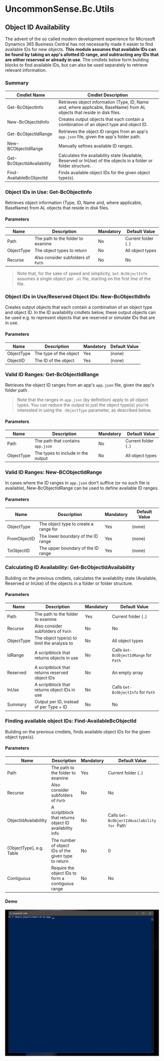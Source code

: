 # UncommonSense.Bc.Utils

## Object ID Availability
The advent of the so called modern development experience for Microsoft Dynamics 365 Business Central has not necessarily made it easier to find available IDs for new objects. **This module assumes that available IDs can be found by taking an app's allotted ID range, and subtracting any IDs that are either reserved or already in use**. The cmdlets below form building blocks to find available IDs, but can also be used separately to retrieve relevant information.

### Summary
| Cmdlet Name                | Cmdlet Description                                                                                                       |
| -------------------------- | ------------------------------------------------------------------------------------------------------------------------ |
| Get-BcObjectInfo           | Retrieves object information (Type, ID, Name and, where applicable, BaseName) from AL objects that reside in disk files. |
| New-BcObjectIdInfo         | Creates output objects that each contain a combination of an object type and object ID.                                  |
| Get-BcObjectIdRange        | Retrieves the object ID ranges from an app's `app.json` file, given the app's folder path.                               |
| New-BCObjectIdRange        | Manually sefines available ID ranges.                                                                                    |
| Get-BcObjectIdAvailability | Calculates the availability state (Available, Reserved or InUse) of the objects in a folder or folder structure.         |
| Find-AvailableBcObjectId   | Finds available object IDs for the given object type(s).                                                                 |

### Object IDs in Use: Get-BcObjectInfo
Retrieves object information (Type, ID, Name and, where applicable, BaseName) from AL objects that reside in disk files.

#### Parameters
| Name       | Description                        | Mandatory | Default Value        |
| ---------- | ---------------------------------- | --------- | -------------------- |
| Path       | The path to the folder to examine  | No        | Current folder (`.`) |
| ObjectType | The object types to return         | No        | All object types     |
| Recurse    | Also consider subfolders of `Path` | No        | No                   |

> Note that, for the sake of speed and simplicity, `Get-BcObjectInfo` assumes a single object per `.al` file, starting on the first line of the file.

### Object IDs in Use/Reserved Object IDs: New-BcObjectIdInfo
Creates output objects that each contain a combination of an object type and object ID. In the ID availability cmdlets below, these output objects can be used e.g. to represent objects that are reserved or simulate IDs that are in use.

#### Parameters
| Name       | Description            | Mandatory | Default Value |
| ---------- | ---------------------- | --------- | ------------- |
| ObjectType | The type of the object | Yes       | (none)        |
| ObjectID   | The ID of the object   | Yes       | (none)        |

### Valid ID Ranges: Get-BcObjectIdRange
Retrieves the object ID ranges from an app's `app.json` file, given the app's folder path.

> Note that the ranges in `app.json` (by definition) apply to all object types. You can reduce the output to just the object type(s) you're interested in using the `-ObjectType` parameter, as described below.

#### Parameters
| Name       | Description                        | Mandatory | Default Value        |
| ---------- | ---------------------------------- | --------- | -------------------- |
| Path       | The path that contains `app.json`  | No        | Current folder (`.`) |
| ObjectType | The types to include in the output | No        | All object types     |

### Valid ID Ranges: New-BCObjectIdRange
In cases where the ID ranges in `app.json` don't suffice (or no such file is available), New-BcObjectIdRange can be used to define available ID ranges.

#### Parameters
| Name         | Description                           | Mandatory | Default Value |
| ------------ | ------------------------------------- | --------- | ------------- |
| ObjectType   | The object type to create a range for | Yes       | (none)        |
| FromObjectID | The lower boundary of the ID range    | Yes       | (none)        |
| ToObjectID   | The upper boundary of the ID range    | Yes       | (none)        |

### Calculating ID Availability: Get-BcObjectIdAvailability
Building on the previous cmdlets, calculates the availability state (Available, Reserved or InUse) of the objects in a folder or folder structure.

#### Parameters
| Name       | Description                                    | Mandatory | Default Value                          |
| ---------- | ---------------------------------------------- | --------- | -------------------------------------- |
| Path       | The path to the folder to examine              | Yes       | Current folder (`.`)                   |
| Recurse    | Also consider subfolders of `Path`             | No        | No                                     |
| ObjectType | The object type(s) to limit the analysis to    | No        | All object types                       |
| IdRange    | A scriptblock that returns objects in use      | No        | Calls `Get-BcObjectIdRange` for `Path` |
| Reserved   | A scriptblock that returns reserved object IDs | No        | An empty array                         |
| InUse      | A scriptblock that returns object IDs in use   | No        | Calls `Get-BcObjectInfo` for `Path`    |
| Summary    | Output per ID, instead of per Type + ID        | No        | No                                     |

### Finding available object IDs: Find-AvailableBcObjectId
Building on the previous cmdlets, finds available object IDs for the given object type(s).

#### Parameters
| Name                     | Description                                            | Mandatory | Default Value                                |
| ------------------------ | ------------------------------------------------------ | --------- | -------------------------------------------- |
| Path                     | The path to the folder to examine                      | Yes       | Current folder (`.`)                         |
| Recurse                  | Also consider subfolders of `Path`                     | No        | No                                           |
| ObjectIdAvailabililty    | A scriptblock that returns object ID availability info | No        | Calls `Get-BcObjectIdAvailability for `Path` |
| {ObjectType}, e.g. Table | The number of object IDs of the given type to return   | No        | 0                                            |
| Contiguous               | Require the object IDs to form a contiguous range      | No        | No                                           |

#### Demo

![Demo movie of Find-AvailableBcObjectId](https://github.com/jhoek/UncommonSense.Bc.Utils/blob/master/Find-AvailableBcObjectId.gif)